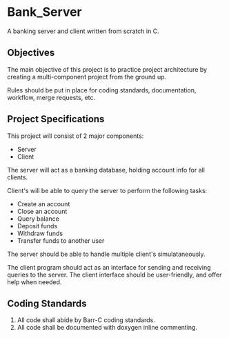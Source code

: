 # Bank_Server

A banking server and client written from scratch in C.

## Objectives

The main objective of this project is to practice project architecture
by creating a multi-component project from the ground up.

Rules should be put in place for coding standards, documentation,
workflow, merge requests, etc.

## Project Specifications

This project will consist of 2 major components:

- Server
- Client

The server will act as a banking database, holding account info for all
clients.

Client's will be able to query the server to perform the following tasks:

- Create an account
- Close an account
- Query balance
- Deposit funds
- Withdraw funds
- Transfer funds to another user

The server should be able to handle multiple client's simulataneously.

The client program should act as an interface for sending and receiving
queries to the server. The client interface should be user-friendly,
and offer help when needed.

## Coding Standards

1. All code shall abide by Barr-C coding standards.
2. All code shall be documented with doxygen inline commenting.
